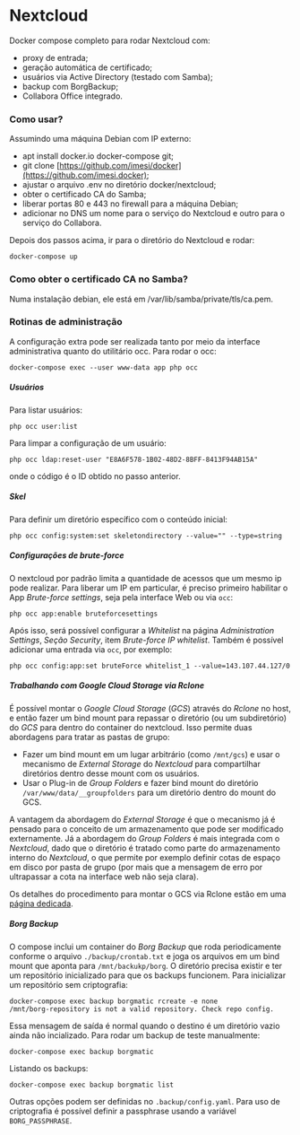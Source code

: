 # Nextcloud

Docker compose completo para rodar Nextcloud com:

  - proxy de entrada;
  - geração automática de certificado;
  - usuários via Active Directory (testado com Samba);
  - backup com BorgBackup;
  - Collabora Office integrado.

### Como usar?

Assumindo uma máquina Debian com IP externo:

  - apt install docker.io docker-compose git;
  - git clone [https://github.com/imesi/docker](https://github.com/imesi.docker);
  - ajustar o arquivo .env no diretório docker/nextcloud;
  - obter o certificado CA do Samba;
  - liberar portas 80 e 443 no firewall para a máquina Debian;
  - adicionar no DNS um nome para o serviço do Nextcloud e outro para o serviço do Collabora.

Depois dos passos acima, ir para o diretório do Nextcloud e rodar:

    docker-compose up

### Como obter o certificado CA no Samba?

Numa instalação debian, ele está em /var/lib/samba/private/tls/ca.pem.

### Rotinas de administração

A configuração extra pode ser realizada tanto por meio da interface administrativa quanto do utilitário occ. Para rodar o occ:

    docker-compose exec --user www-data app php occ

##### Usuários

Para listar usuários:

    php occ user:list

Para limpar a configuração de um usuário:

    php occ ldap:reset-user "E8A6F578-1B02-48D2-8BFF-8413F94AB15A"

onde o código é o ID obtido no passo anterior.

##### Skel

Para definir um diretório específico com o conteúdo inicial:

    php occ config:system:set skeletondirectory --value="" --type=string

##### Configurações de brute-force

O nextcloud por padrão limita a quantidade de acessos que um mesmo ip pode realizar. Para liberar um IP em particular, é preciso primeiro habilitar o App _Brute-force settings_, seja pela interface Web ou via ``occ``:

    php occ app:enable bruteforcesettings

Após isso, será possível configurar a _Whitelist_ na página _Administration Settings_, _Seção Security_, item _Brute-force IP whitelist_. Também é possível adicionar uma entrada via `occ`, por exemplo:

    php occ config:app:set bruteForce whitelist_1 --value=143.107.44.127/0

##### Trabalhando com Google Cloud Storage via Rclone

É possível montar o *Google Cloud Storage* (*GCS*) através do *Rclone* no host, e então fazer um bind mount para repassar o diretório (ou um subdiretório) do *GCS* para dentro do container do nextcloud. Isso permite duas abordagens para tratar as pastas de grupo:

  - Fazer um bind mount em um lugar arbitrário (como `/mnt/gcs`) e usar o mecanismo de _External Storage_ do _Nextcloud_ para compartilhar diretórios dentro desse mount com os usuários.
  - Usar o Plug-in de _Group Folders_ e fazer bind mount do diretório `/var/www/data/__groupfolders` para um diretório dentro do mount do GCS.

A vantagem da abordagem do _External Storage_ é que o mecanismo já é pensado para o conceito de um armazenamento que pode ser modificado externamente. Já a abordagem do _Group Folders_ é mais integrada com o _Nextcloud_, dado que o diretório é tratado como parte do armazenamento interno do _Nextcloud_, o que permite por exemplo definir cotas de espaço em disco por pasta de grupo (por mais que a mensagem de erro por ultrapassar a cota na interface web não seja clara). 

Os detalhes do procedimento para montar o GCS via Rclone estão em uma [página dedicada](rclone.md).

##### Borg Backup

O compose inclui um container do _Borg Backup_ que roda periodicamente conforme o arquivo `./backup/crontab.txt` e joga os arquivos em um bind mount que aponta para `/mnt/backukp/borg`. O diretório precisa existir e ter um repositório inicializado para que os backups funcionem. Para inicializar um repositório sem criptografia:

```
docker-compose exec backup borgmatic rcreate -e none
/mnt/borg-repository is not a valid repository. Check repo config.
```

Essa mensagem de saída é normal quando o destino é um diretório vazio ainda não incializado. Para rodar um backup de teste manualmente:

```
docker-compose exec backup borgmatic
```

Listando os backups:

```
docker-compose exec backup borgmatic list
```

Outras opções podem ser definidas no `.backup/config.yaml`. Para uso de criptografia é possível definir a passphrase usando a variável `BORG_PASSPHRASE`.
